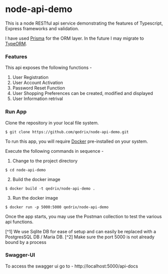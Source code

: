 # node-api-demo

This is a node RESTful api service demonstrating the features of Typescript, Express frameworks and validation.

I have used [Prisma](https://www.prisma.io/) for the ORM layer. 
In the future I may migrate to [TypeORM](https://typeorm.io/). 

### Features

This api exposes the following functions - 

1. User Registration
2. User Account Activation
3. Password Reset Function
4. User Shopping Preferences can be created, modified and displayed
5. User Information retrival
   

### Run App

Clone the repository in your local file system.

```
$ git clone https://github.com/qedrix/node-api-demo.git
```

To run this app, you will require [Docker](https://docs.docker.com/engine/install/) pre-installed on your system.

Execute the following commands in sequence -

1. Change to the project directory

```
$ cd node-api-demo
```

2. Build the docker image 

```
$ docker build -t qedrix/node-api-demo .
```

3. Run the docker image

```
$ docker run -p 5000:5000 qedrix/node-api-demo
```

Once the app starts, you may use the Postman collection to test the various api functions.

[^1] We use Sqlite DB for ease of setup and can easily be replaced with a PostgresSQL DB / Maria DB.
[^2] Make sure the port 5000 is not already bound by a process


### Swagger-UI

To access the swagger ui go to -  http://localhost:5000/api-docs 
